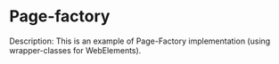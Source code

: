 # Page-factory
Description: This is an example of Page-Factory implementation (using wrapper-classes for WebElements).
